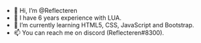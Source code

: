 - 👋 Hi, I’m @Reflecteren
- 👀 I have 6 years experience with LUA.
- 🌱 I’m currently learning HTML5, CSS, JavaScript and Bootstrap.
- 📫 You can reach me on discord (Reflecteren#8300).
